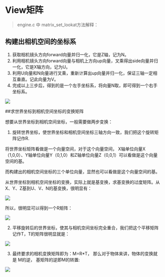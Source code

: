 ﻿# View矩阵

>engine.c 中 matrix_set_lookat方法解释：

## 构建出相机空间的坐标系

1. 获取相机镜头方向forward向量并归一化，它是Z轴，记为N。
2. 利用相机镜头方向forward向量与相机上方向up向量，叉乘得出side向量并归一化，它是X轴方向，记为U。
3. 利用U向量和N向量进行叉乘，重新计算出up向量并归一化，保证三轴一定相互垂直。记此向量为V。
4. 完成以上三步后，得到的是一个左手坐标系，将向量N取，即可得到一个右手坐标系。

![](./vm1.png)

##求世界坐标到相机空间坐标的变换矩阵

想要从世界坐标到相机空间坐标，一般需要做两步变换：

1. 旋转世界坐标，使世界坐标和相机空间坐标三轴方向一致，我们把这个旋转矩阵记作R.

将世界坐标矩阵看做是一个向量空间，对于这个向量空间， X轴单位向量X（1,0,0）、Y轴单位向量Y（0,1,0）和Z轴单位向量Z（0,0,1）可以看做是这个向量空间的基。

而构建出的相机空间坐标的三个单位向量，显然也可以看做是这个向量空间的基。

从世界坐标到相机空间坐标的变换，实际上就是基变换，求基变换的过度矩阵。从X、Y、Z基到U、V、N的基变换，很明显有：

![](./vm2.jpg)

所以，很明显可以得到一个R矩阵：

![](./vm3.jpg)


2. 平移旋转后的世界坐标，使其与相机空间坐标完全重合，我们把这个平移矩阵记作T，T的矩阵很明显就是：

![](./vm4.jpg)
 

3. 最终要求的相机变换矩阵即为：M=R*T， 那么对于物体来讲，物体的变换就是 M的逆， 基矩阵的逆即M的转置:

![](./vm5.jpg)
